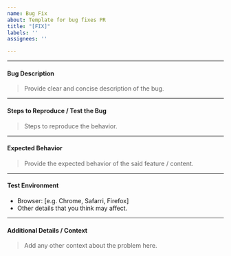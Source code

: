 ```yaml
---
name: Bug Fix
about: Template for bug fixes PR
title: "[FIX]"
labels: ''
assignees: ''

---
```


---


#### Bug Description
> Provide clear and concise description of the bug. 

---


#### Steps to Reproduce / Test the Bug
> Steps to reproduce the behavior.

---


#### Expected Behavior
> Provide the expected behavior of the said feature / content. 

---


#### Test Environment
 - Browser: [e.g. Chrome, Safarri, Firefox]
 - Other details that you think may affect.

---

#### Additional Details / Context
> Add any other context about the problem here.
